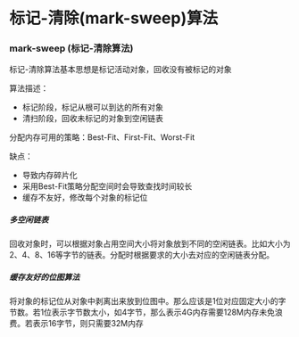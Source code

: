 # 标记-清除(mark-sweep)算法

### mark-sweep (标记-清除算法)

标记-清除算法基本思想是标记活动对象，回收没有被标记的对象

算法描述：

* 标记阶段，标记从根可以到达的所有对象
* 清扫阶段，回收未标记的对象到空闲链表

分配内存可用的策略：Best-Fit、First-Fit、Worst-Fit

缺点：

* 导致内存碎片化
* 采用Best-Fit策略分配空间时会导致查找时间较长
* 缓存不友好，修改每个对象的标记位

#####  多空闲链表

回收对象时，可以根据对象占用空间大小将对象放到不同的空闲链表。比如大小为2、4、8、16等字节的链表。分配时根据要求的大小去对应的空闲链表分配。

##### 缓存友好的位图算法

将对象的标记位从对象中剥离出来放到位图中。那么应该是1位对应固定大小的字节数。若1位表示字节数太小，如4字节，那么表示4G内存需要128M内存未免浪费。若表示16字节，则只需要32M内存

